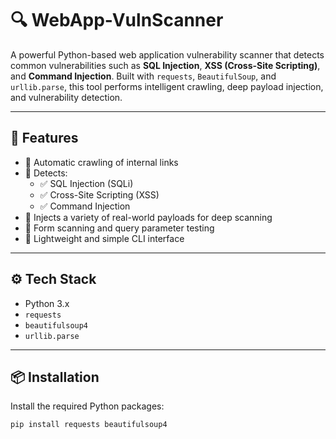 # 🔍 WebApp-VulnScanner

A powerful Python-based web application vulnerability scanner that detects common vulnerabilities such as **SQL Injection**, **XSS (Cross-Site Scripting)**, and **Command Injection**. Built with `requests`, `BeautifulSoup`, and `urllib.parse`, this tool performs intelligent crawling, deep payload injection, and vulnerability detection.

---

## 🧠 Features

- 🔄 Automatic crawling of internal links
- 🧪 Detects:
  - ✅ SQL Injection (SQLi)
  - ✅ Cross-Site Scripting (XSS)
  - ✅ Command Injection
- 🧬 Injects a variety of real-world payloads for deep scanning
- 🧾 Form scanning and query parameter testing
- 🎯 Lightweight and simple CLI interface

---

## ⚙️ Tech Stack

- Python 3.x
- `requests`
- `beautifulsoup4`
- `urllib.parse`

---

## 📦 Installation

Install the required Python packages:

```bash
pip install requests beautifulsoup4
